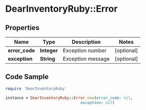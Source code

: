 # DearInventoryRuby::Error

## Properties

Name | Type | Description | Notes
------------ | ------------- | ------------- | -------------
**error_code** | **Integer** | Exception number | [optional] 
**exception** | **String** | Exception message | [optional] 

## Code Sample

```ruby
require 'DearInventoryRuby'

instance = DearInventoryRuby::Error.new(error_code: nil,
                                 exception: nil)
```


